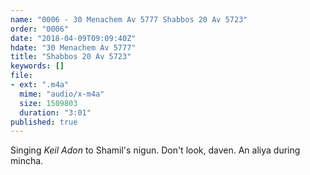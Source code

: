 ```yaml
---
name: "0006 - 30 Menachem Av 5777 Shabbos 20 Av 5723"
order: "0006"
date: "2018-04-09T09:09:40Z"
hdate: "30 Menachem Av 5777"
title: "Shabbos 20 Av 5723"
keywords: []
file:
- ext: ".m4a"
  mime: "audio/x-m4a"
  size: 1509803
  duration: "3:01"
published: true
---
```

Singing _Keil Adon_ to Shamil's nigun. Don't look, daven. An aliya during mincha.

